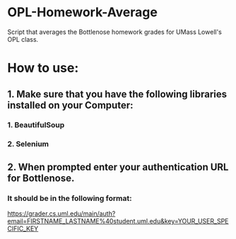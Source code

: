 # OPL-Homework-Average
Script that averages the Bottlenose homework grades for UMass Lowell's OPL class.

# How to use:

## 1. Make sure that you have the following libraries installed on your Computer:
### 1. BeautifulSoup
### 2. Selenium

## 2. When prompted enter your authentication URL for Bottlenose.
### It should be in the following format:
https://grader.cs.uml.edu/main/auth?email=FIRSTNAME_LASTNAME%40student.uml.edu&key=YOUR_USER_SPECIFIC_KEY
